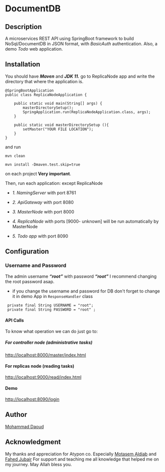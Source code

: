 # DocumentDB

## Description

A microservices REST API using SpringBoot framework to build NoSql/DocumentDB in JSON format, with *BasicAuth*
authentication. Also, a demo *Todo* web application.

## Installation

You should have ***Maven*** and ***JDK 11.***
go to ReplicaNode app and write the directory that where the application is.

```
@SpringBootApplication
public class ReplicaNodeApplication {

	public static void main(String[] args) {
		masterDirectorySetup();
		SpringApplication.run(ReplicaNodeApplication.class, args);
	}
	
	public static void masterDirectorySetup (){
		setMaster("YOUR FILE LOCATION");
	}
}
```

and run

``` 
mvn clean 
```

```
mvn install -Dmaven.test.skip=true 
```

on each project **Very important**.

Then, run each application: except ReplicaNode

- *1. NamingServer* with port 8761
- *2. ApiGateway* with port 8080
- *3. MasterNode* with port 8000
- *4. ReplicaNode* with ports [9000- unknown]
  will be run automatically by MasterNode

- *5. Todo app* with port 8090

## Configuration

### Username and Password

The admin username ***“root”*** with password ***“root”***
I recommend changing the root password asap.

* if you change the username and password for DB don't forget to change it in demo App in ```ResponseHandler``` class

```
 private final String USERNAME = "root";
 private final String PASSWORD = "root" ; 
```

#### API Calls

To know what operation we can do just go to:

##### For controller node (administrative tasks)

<http://localhost:8000/master/index.html>

#### For replicas node (reading tasks)

<http://localhost:9000/read/index.html>

#### Demo

<http://localhost:8090/login>

## Author

[Mohammad Daoud](https://www.linkedin.com/in/mohammad-daoudx/)

## Acknowledgment

My thanks and appreciation for Atypon co. Especially [Motasem Aldiab](https://www.linkedin.com/in/maldiab) and
[Fahed Jubair](https://www.linkedin.com/in/fahed-jubair-52b84882/)
For support and teaching me all knowledge that helped me on my journey. May Allah bless you.